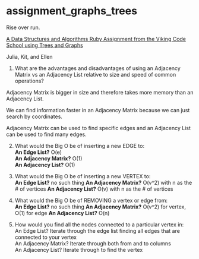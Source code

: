 # assignment_graphs_trees
Rise over run.

[A Data Structures and Algorithms Ruby Assignment from the Viking Code School using Trees and Graphs](http://www.vikingcodeschool.com)

Julia, Kit, and Ellen

1. What are the advantages and disadvantages of using an Adjacency Matrix vs an Adjacency List relative to size and speed of common operations?

Adjacency Matrix is bigger in size and therefore takes more memory than an Adjacency List.  

We can find information faster in an Adjacency Matrix because we can just search by coordinates.  

Adjacency Matrix can be used to find specific edges and an Adjacency List can be used to find many edges.   

2. What would the Big O be of inserting a new EDGE to:  
**An Edge List?** O(e)  
**An Adjacency Matrix?** O(1)  
**An Adjacency List?** O(1)  

3. What would the Big O be of inserting a new VERTEX to:  
**An Edge List?** no such thing
**An Adjacency Matrix?** O(v^2) with n as the # of vertices
**An Adjacency List?** O(v) with n as the # of vertices

4. What would the Big O be of REMOVING a vertex or edge from:  
**An Edge List?** no such thing 
**An Adjacency Matrix?** O(v^2) for vertex, O(1) for edge
**An Adjacency List?** O(n)

5. How would you find all the nodes connected to a particular vertex in:  
An Edge List?  Iterate through the edge list finding all edges that are connected to your vertex  
An Adjacency Matrix? Iterate through both from and to columns  
An Adjacency List? Iterate through to find the vertex 